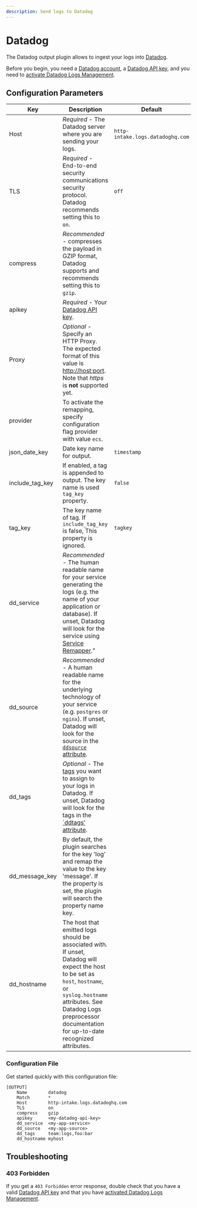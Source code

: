 ```yaml
---
description: Send logs to Datadog
---
```


# Datadog

The Datadog output plugin allows to ingest your logs into [Datadog](https://app.datadoghq.com/signup).

Before you begin, you need a [Datadog account](https://app.datadoghq.com/signup), a [Datadog API key](https://docs.datadoghq.com/account_management/api-app-keys/), and you need to [activate Datadog Logs Management](https://app.datadoghq.com/logs/activation).

## Configuration Parameters

| Key             | Description                                                                                                                                                                                                                                                                                                                                                                                                                                | Default                          |
| --------------- | -----------------------------------------------------------------------------------------------------------------------------------------------------------------                                                                                                                                                                                                                                                                          | -------------------------------- |
| Host            | _Required_ - The Datadog server where you are sending your logs.                                                                                                                                                                                                                                                                                                                                                                           | `http-intake.logs.datadoghq.com` |
| TLS             | _Required_ - End-to-end security communications security protocol. Datadog recommends setting this to `on`.                                                                                                                                                                                                                                                                                                                                | `off`                            |
| compress        | _Recommended_ - compresses the payload in GZIP format, Datadog supports and recommends setting this to `gzip`.                                                                                                                                                                                                                                                                                                                             |                                  |
| apikey          | _Required_ - Your [Datadog API key](https://app.datadoghq.com/account/settings#api).                                                                                                                                                                                                                                                                                                                                                       |                                  |
| Proxy           | _Optional_ - Specify an HTTP Proxy. The expected format of this value is [http://host:port](http://host/:port). Note that _https_ is **not** supported yet.                                                                                                                                                                                                                                                                                |                                  |
| provider        | To activate the remapping, specify configuration flag provider with value `ecs`.                                                                                                                                                                                                                                                                                                                                                           |                                  |
| json_date_key   | Date key name for output.                                                                                                                                                                                                                                                                                                                                                                                                                  | `timestamp`                      |
| include_tag_key | If enabled, a tag is appended to output. The key name is used `tag_key` property.                                                                                                                                                                                                                                                                                                                                                          | `false`                          |
| tag_key         | The key name of tag. If `include_tag_key` is false, This property is ignored.                                                                                                                                                                                                                                                                                                                                                              | `tagkey`                         |
| dd_service      | _Recommended_ - The human readable name for your service generating the logs (e.g. the name of your application or database). If unset, Datadog will look for the service using [Service Remapper](https://docs.datadoghq.com/logs/log_configuration/pipelines/?tab=service#service-attribute)." |                                  |
| dd_source       | _Recommended_ - A human readable name for the underlying technology of your service (e.g. `postgres` or `nginx`). If unset, Datadog will look for the source in the [`ddsource` attribute](https://docs.datadoghq.com/logs/log_configuration/pipelines/?tab=source#source-attribute).                                                                                                                                                                                                                                                                                                                   |                                  |
| dd_tags         | _Optional_ - The [tags](https://docs.datadoghq.com/tagging/) you want to assign to your logs in Datadog. If unset, Datadog will look for the tags in the [`ddtags' attribute](https://docs.datadoghq.com/api/latest/logs/#send-logs).                                                                                                                                                                                                                                                                                                                                   |                                  |
| dd_message_key  | By default, the plugin searches for the key 'log' and remap the value to the key 'message'. If the property is set, the plugin will search the property name key.                                                                                                                                                                                                                                                                                                                                                                                                       |                                  |
| dd_hostname     | The host that emitted logs should be associated with. If unset, Datadog will expect the host to be set as `host`, `hostname`, or `syslog.hostname` attributes. See Datadog Logs preprocessor documentation for up-to-date recognized attributes.                                                                                                                                                                                                                                                                                                                       |                                  |

### Configuration File

Get started quickly with this configuration file:

```
[OUTPUT]
    Name        datadog
    Match       *
    Host        http-intake.logs.datadoghq.com
    TLS         on
    compress    gzip
    apikey      <my-datadog-api-key>
    dd_service  <my-app-service>
    dd_source   <my-app-source>
    dd_tags     team:logs,foo:bar
    dd_hostname myhost
```

## Troubleshooting

### 403 Forbidden

If you get a `403 Forbidden` error response, double check that you have a valid [Datadog API key](https://docs.datadoghq.com/account_management/api-app-keys/) and that you have [activated Datadog Logs Management](https://app.datadoghq.com/logs/activation).
